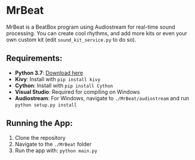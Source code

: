 # MrBeat

MrBeat is a BeatBox program using Audiostream for real-time sound processing. You can create cool rhythms, and add more kits or even your own custom kit (edit `sound_kit_service.py` to do so).

## Requirements:

- **Python 3.7**: [Download here](https://www.python.org/downloads/release/python-370/)
- **Kivy**: Install with `pip install kivy`
- **Cython**: Install with `pip install Cython`
- **Visual Studio**: Required for compiling on Windows
- **Audiostream**: For Windows, navigate to `./MrBeat/audiostream` and run `python setup.py install`

## Running the App:

1. Clone the repository
2. Navigate to the `./MrBeat` folder
3. Run the app with: `python main.py`
